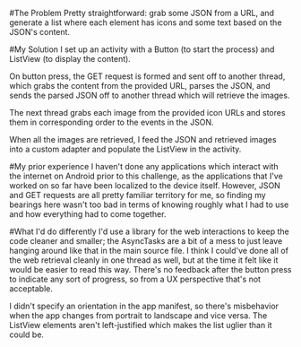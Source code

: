 #The Problem
Pretty straightforward: grab some JSON from a URL, and generate a list where each element has icons and some text based on the JSON's content. 

#My Solution
I set up an activity with a Button (to start the process) and ListView (to display the content). 

On button press, the GET request is formed and sent off to another thread, which grabs the content from the provided URL, parses the JSON, and sends the parsed JSON off to another thread which will retrieve the images. 

The next thread grabs each image from the provided icon URLs and stores them in corresponding order to the events in the JSON. 

When all the images are retrieved, I feed the JSON and retrieved images into a custom adapter and populate the ListView in the activity.

#My prior experience
I haven't done any applications which interact with the internet on Android prior to this challenge, as the applications that I've worked on so far have been localized to the device itself. However, JSON and GET requests are all pretty familiar territory for me, so finding my bearings here wasn't too bad in terms of knowing roughly what I had to use and how everything had to come together.

#What I'd do differently
I'd use a library for the web interactions to keep the code cleaner and smaller; the AsyncTasks are a bit of a mess to just leave hanging around like that in the main source file. I think I could've done all of the web retrieval cleanly in one thread as well, but at the time it felt like it would be easier to read this way. There's no feedback after the button press to indicate any sort of progress, so from a UX perspective that's not acceptable. 

I didn't specify an orientation in the app manifest, so there's misbehavior when the app changes from portrait to landscape and vice versa. The ListView elements aren't left-justified which makes the list uglier than it could be. 
